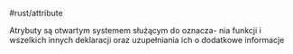 #rust/attribute

Atrybuty są otwartym systemem służącym do oznacza-
nia funkcji i wszelkich innych deklaracji oraz uzupełniania ich o dodatkowe informacje